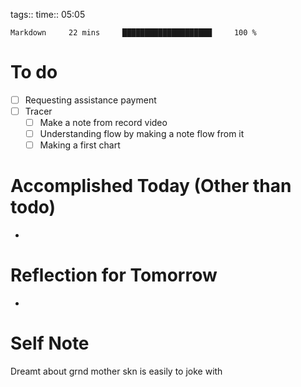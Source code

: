 tags:: 
time:: 05:05

```wakatime
Markdown     22 mins     ████████████████████     100 %
```


# To do
- [ ] Requesting assistance payment
- [ ] Tracer
	- [ ] Make a note from record video
	- [ ] Understanding flow by making a note flow from it
	- [ ] Making a first chart

# Accomplished Today (Other than todo)
- 

# Reflection for Tomorrow
- 

# Self Note
Dreamt about grnd mother skn is easily to joke with
